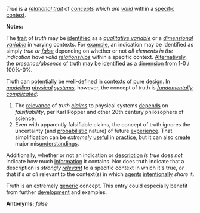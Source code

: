 *True* is a *[relational trait](https://github.com/gcassel/Modular-Organization-Terminology/blob/master/compound-terms/relational-trait.md)* of *[concepts](https://github.com/gcassel/Modular-Organization-Terminology/blob/master/terms/concept.md) which are [valid](https://github.com/gcassel/Modular-Organization-Terminology/blob/master/terms/valid.md)* within a [specific](https://github.com/gcassel/Modular-Organization-Terminology/blob/master/terms/specific.md) [context](https://github.com/gcassel/Modular-Organization-Terminology/blob/master/terms/context.md).
		
**Notes:**   

The [trait](https://github.com/gcassel/Modular-Organization-Terminology/blob/master/terms/trait.md) of *truth* may be [identified](https://github.com/gcassel/Modular-Organization-Terminology/blob/master/terms/identify.md) as a *[qualitative variable](https://github.com/gcassel/Modular-Organization-Terminology/blob/master/compound-terms/qualitative-variable.md)* or a *[dimensional variable](https://github.com/gcassel/Modular-Organization-Terminology/blob/master/compound-terms/dimensional-variable.md)* in varying contexts.  For [example](https://github.com/gcassel/Modular-Organization-Terminology/blob/master/terms/example.md), an indication may be identified as simply *true or [false](https://github.com/gcassel/Modular-Organization-Terminology/blob/master/terms/false.md)* depending on whether or not *all elements in the indication have valid [relationships](https://github.com/gcassel/Modular-Organization-Terminology/blob/master/terms/relationship.md)* within a specific context.   [Alternatively](https://github.com/gcassel/Modular-Organization-Terminology/blob/master/terms/option.md), the *presence/absence* of truth may be identified as a [dimension](https://github.com/gcassel/Modular-Organization-Terminology/blob/master/terms/dimension.md) from 1-0 / 100%-0%.

Truth can [potentially](https://github.com/gcassel/Modular-Organization-Terminology/blob/master/terms/potential.md) be well-[defined](https://github.com/gcassel/Modular-Organization-Terminology/blob/master/terms/define.md) in contexts of pure [design](https://github.com/gcassel/Modular-Organization-Terminology/blob/master/terms/design.md).  In *[modelling](https://github.com/gcassel/Modular-Organization-Terminology/blob/master/terms/model.md) [physical](https://github.com/gcassel/Modular-Organization-Terminology/blob/master/terms/physical.md) [systems](https://github.com/gcassel/Modular-Organization-Terminology/blob/master/terms/system.md)*, however, the concept of truth is *[fundamentally](https://github.com/gcassel/Modular-Organization-Terminology/blob/master/terms/base.md) [complicated](https://github.com/gcassel/Modular-Organization-Terminology/blob/master/terms/complicate.md):*

1.  The [relevance](https://github.com/gcassel/Modular-Organization-Terminology/blob/master/terms/relevance.md) of *truth [claims](https://github.com/gcassel/Modular-Organization-Terminology/blob/master/terms/claim.md)* to physical systems [depends](https://github.com/gcassel/Modular-Organization-Terminology/blob/master/terms/requirement.md) on *falsifiability*, per Karl Popper and other 20th century philosophers of science.
2.  Even with apparently falsifiable claims, the concept of truth ignores the uncertainty (and [probabilistic](https://github.com/gcassel/Modular-Organization-Terminology/blob/master/terms/probability.md) nature) of future [experience](https://github.com/gcassel/Modular-Organization-Terminology/blob/master/terms/experience.md).  That simplification can be *extremely* [useful](https://github.com/gcassel/Modular-Organization-Terminology/blob/master/terms/use.md) in [practice](https://github.com/gcassel/Modular-Organization-Terminology/blob/master/terms/practice.md), but it can also [create](https://github.com/gcassel/Modular-Organization-Terminology/blob/master/terms/create.md) major mis[understandings](https://github.com/gcassel/Modular-Organization-Terminology/blob/master/terms/understand.md).
		
Additionally, whether or not an indication or [description](https://github.com/gcassel/Modular-Organization-Terminology/blob/master/terms/describe.md) *is true* does *not* indicate how much [information](https://github.com/gcassel/Modular-Organization-Terminology/blob/master/terms/information.md) it contains.  Nor does truth indicate that a description is *strongly [relevant](https://github.com/gcassel/Modular-Organization-Terminology/blob/master/terms/relevance.md)* to a specific context in which it's true, *or* that it's *at all* relevant to the context(s) in which [agents](https://github.com/gcassel/Modular-Organization-Terminology/blob/master/terms/agent.md) [intentionally](https://github.com/gcassel/Modular-Organization-Terminology/blob/master/terms/intention.md) *share* it.
		
Truth is an extremely [generic](https://github.com/gcassel/Modular-Organization-Terminology/blob/master/terms/generic.md) concept.  This entry could especially benefit from further [development](https://github.com/gcassel/Modular-Organization-Terminology/blob/master/terms/develop.md) and examples.
		
**Antonyms:**  *false*
